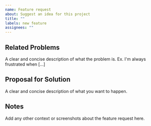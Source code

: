 ```yaml
---
name: Feature request
about: Suggest an idea for this project
title: ""
labels: new feature
assignees: ""
---
```


## Related Problems

A clear and concise description of what the problem is. Ex. I'm always frustrated when [...]

## Proposal for Solution

A clear and concise description of what you want to happen.

## Notes

Add any other context or screenshots about the feature request here.
